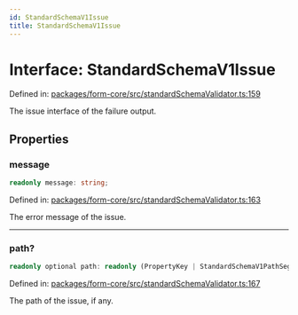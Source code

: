 ```yaml
---
id: StandardSchemaV1Issue
title: StandardSchemaV1Issue
---
```


<!-- DO NOT EDIT: this page is autogenerated from the type comments -->

# Interface: StandardSchemaV1Issue

Defined in: [packages/form-core/src/standardSchemaValidator.ts:159](https://github.com/TanStack/form/blob/main/packages/form-core/src/standardSchemaValidator.ts#L159)

The issue interface of the failure output.

## Properties

### message

```ts
readonly message: string;
```

Defined in: [packages/form-core/src/standardSchemaValidator.ts:163](https://github.com/TanStack/form/blob/main/packages/form-core/src/standardSchemaValidator.ts#L163)

The error message of the issue.

---

### path?

```ts
readonly optional path: readonly (PropertyKey | StandardSchemaV1PathSegment)[];
```

Defined in: [packages/form-core/src/standardSchemaValidator.ts:167](https://github.com/TanStack/form/blob/main/packages/form-core/src/standardSchemaValidator.ts#L167)

The path of the issue, if any.
